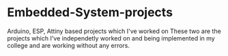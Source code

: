 # Embedded-System-projects
Arduino, ESP, Attiny based projects which I've worked on
These two are the projects which I've independetly worked on and being implemented in my college and are working without any errors.
